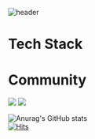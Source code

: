 ![header](https://capsule-render.vercel.app/api?type=wave&color=auto&height=300&section=header&text=MinKyeong%20Tak&fontSize=90)
# Tech Stack

# Community


<img src="https://img.shields.io/badge/뱃지레이블-배경색?style=뱃지모양&logo=로고&logoColor=로고색상"/>
<a href="버튼을 눌렀을 때 이동할 링크" target="_blank"><img src="https://img.shields.io/badge/뱃지레이블-배경색?style=뱃지모양&logo=로고&logoColor=로고색상"/></a>

![Anurag's GitHub stats](https://github-readme-stats.vercel.app/api?username=mtak0235&show_icons=true&theme=radical)
<br/>
[![Hits](https://hits.seeyoufarm.com/api/count/incr/badge.svg?url=https%3A%2F%2Fgithub.com%2Fmtak0235&count_bg=%233DC6C8&title_bg=%23555555&icon=&icon_color=%23E7E7E7&title=hits&edge_flat=false)](https://hits.seeyoufarm.com)
